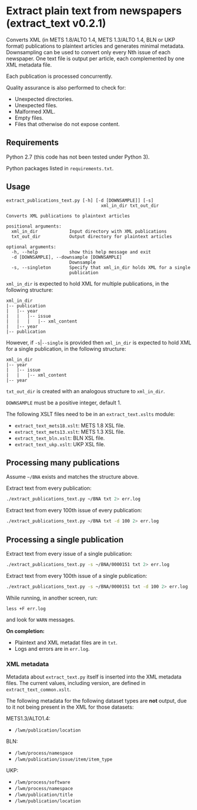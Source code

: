 # Extract plain text from newspapers (extract_text v0.2.1)

Converts XML (in METS 1.8/ALTO 1.4, METS 1.3/ALTO 1.4, BLN or UKP format) publications to plaintext articles and generates minimal metadata. Downsampling can be used to convert only every Nth issue of each newspaper. One text file is output per article, each complemented by one XML metadata file.

Each publication is processed concurrently.

Quality assurance is also performed to check for:

* Unexpected directories.
* Unexpected files.
* Malformed XML.
* Empty files.
* Files that otherwise do not expose content.

## Requirements

Python 2.7 (this code has not been tested under Python 3).

Python packages listed in `requirements.txt`.

## Usage

```
extract_publications_text.py [-h] [-d [DOWNSAMPLE]] [-s]
                                    xml_in_dir txt_out_dir

Converts XML publications to plaintext articles

positional arguments:
  xml_in_dir            Input directory with XML publications
  txt_out_dir           Output directory for plaintext articles

optional arguments:
  -h, --help            show this help message and exit
  -d [DOWNSAMPLE], --downsample [DOWNSAMPLE]
                        Downsample
  -s, --singleton       Specify that xml_in_dir holds XML for a single
                        publication
```

`xml_in_dir` is expected to hold XML for multiple publications, in the following structure:

```
xml_in_dir
|-- publication
|   |-- year
|   |   |-- issue
|   |   |   |-- xml_content
|   |-- year
|-- publication
```

However, if `-s`|`--single` is provided then `xml_in_dir` is expected to hold XML for a single publication, in the following structure:

```
xml_in_dir
|-- year
|   |-- issue
|   |   |-- xml_content
|-- year
```

`txt_out_dir` is created with an analogous structure to `xml_in_dir`.

`DOWNSAMPLE` must be a positive integer, default 1.

The following XSLT files need to be in an `extract_text.xslts` module:

* `extract_text_mets18.xslt`: METS 1.8 XSL file.
* `extract_text_mets13.xslt`: METS 1.3 XSL file.
* `extract_text_bln.xslt`: BLN XSL file.
* `extract_text_ukp.xslt`: UKP XSL file.

## Processing many publications

Assume `~/BNA` exists and matches the structure above.

Extract text from every publication:

```bash
./extract_publications_text.py ~/BNA txt 2> err.log
```

Extract text from every 100th issue of every publication:

```bash
./extract_publications_text.py ~/BNA txt -d 100 2> err.log
```

## Processing a single publication

Extract text from every issue of a single publication:

```bash
./extract_publications_text.py -s ~/BNA/0000151 txt 2> err.log
```

Extract text from every 100th issue of a single publication:

```bash
./extract_publications_text.py -s ~/BNA/0000151 txt -d 100 2> err.log
```

While running, in another screen, run:

```
less +F err.log
```

and look for `WARN` messages.

**On completion:**

* Plaintext and XML metadat files are in `txt`.
* Logs and errors are in `err.log`.

### XML metadata

Metadata about `extract_text.py` itself is inserted into the XML metadata files. The current values, including version, are defined in `extract_text_common.xslt`.

The following metadata for the following dataset types are **not** output, due to it not being present in the XML for those datasets:

METS1.3/ALTO1.4:

* `/lwm/publication/location`

BLN:

* `/lwm/process/namespace`
* `/lwm/publication/issue/item/item_type`

UKP:

* `/lwm/process/software`
* `/lwm/process/namespace`
* `/lwm/publication/title`
* `/lwm/publication/location`

